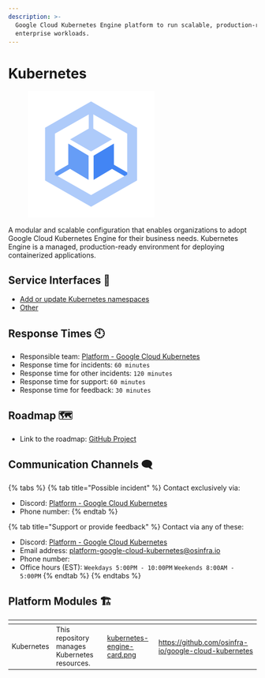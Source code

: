 ```yaml
---
description: >-
  Google Cloud Kubernetes Engine platform to run scalable, production-ready
  enterprise workloads.
---
```


# Kubernetes

<figure><img src="../../../.gitbook/assets/google-kubernetes-engine.png" alt="" width="256"><figcaption></figcaption></figure>

A modular and scalable configuration that enables organizations to adopt Google Cloud Kubernetes Engine for their business needs. Kubernetes Engine is a managed, production-ready environment for deploying containerized applications.

## Service Interfaces 🔩

* [Add or update Kubernetes namespaces](https://github.com/osinfra-io/google-cloud-kubernetes/issues/new?assignees=\&labels=enhancement%2Cgood+first+issue\&projects=\&template=add-update-k8s-namespace.yml\&title=%F0%9F%94%A9+Add+or+update+Kubernetes+namespaces)
* [Other](https://github.com/osinfra-io/google-cloud-kubernetes/issues/new)

## Response Times 🕙

* Responsible team: [Platform - Google Cloud Kubernetes](https://github.com/orgs/osinfra-io/teams/platform-google-cloud-kubernetes)
* Response time for incidents: `60 minutes`
* Response time for other incidents: `120 minutes`
* Response time for support: `60 minutes`
* Response time for feedback: `30 minutes`

## Roadmap 🗺️

* Link to the roadmap: [GitHub Project](https://github.com/orgs/osinfra-io/projects/1/views/7)

## Communication Channels 🗨️

{% tabs %}
{% tab title="Possible incident" %}
Contact exclusively via:

* Discord: [Platform - Google Cloud Kubernetes](https://discord.gg/YPg4AmMDvF)
* Phone number:
{% endtab %}

{% tab title="Support or provide feedback" %}
Contact via any of these:

* Discord: [Platform - Google Cloud Kubernetes](https://discord.gg/YPg4AmMDvF)
* Email address: [platform-google-cloud-kubernetes@osinfra.io](mailto:platform-google-kubernetes@osinfra.io)
* Phone number:
* Office hours (EST): `Weekdays 5:00PM - 10:00PM` `Weekends 8:00AM - 5:00PM`
{% endtab %}
{% endtabs %}

## Platform Modules 🏗️

<table data-card-size="large" data-view="cards" data-full-width="false"><thead><tr><th align="center"></th><th></th><th data-hidden data-card-cover data-type="files"></th><th data-hidden data-card-target data-type="content-ref"></th></tr></thead><tbody><tr><td align="center">Kubernetes</td><td>This repository manages Kubernetes resources.</td><td><a href="../../../.gitbook/assets/kubernetes-engine-card.png">kubernetes-engine-card.png</a></td><td><a href="https://github.com/osinfra-io/google-cloud-kubernetes">https://github.com/osinfra-io/google-cloud-kubernetes</a></td></tr></tbody></table>
